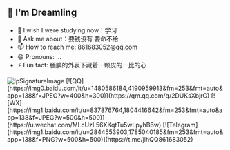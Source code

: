 ## 🌟 I'm **Dreamling**

- 👯 I wish I were studying now：学习
- 💬 Ask me about：要钱没有 要命不给
- 📫 How to reach me: 861683052@qq.com
- 😄 Pronouns: ...
- ⚡ Fun fact: 腼腆的外表下藏着一颗皮的一比的心

<img src="https://81.68.255.132/API/ip_signature_image/index.php" alt="IpSignatureImage" title="显示IP图片">
[![QQ](https://img0.baidu.com/it/u=1480586184,4190959913&fm=253&fmt=auto&app=138&f=JPEG?w=400&h=300)](https://qm.qq.com/q/2DUKsXbjrG)
[![WX](https://img1.baidu.com/it/u=837876764,1804416642&fm=253&fmt=auto&app=138&f=JPEG?w=500&h=500)](https://u.wechat.com/MLcUzL56XKqtTu5wLpyhB6w)
[![Telegram](https://img1.baidu.com/it/u=2844553903,1785040185&fm=253&fmt=auto&app=138&f=PNG?w=500&h=500)](https://t.me/jlhQQ861683052)

